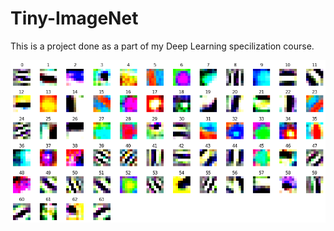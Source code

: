 # Tiny-ImageNet

This is a project done as a part of my Deep Learning specilization course.

![Features Learned by kernels](https://github.com/Chandu-4444/Tiny-ImageNet/blob/master/Screenshot%202022-04-06%20at%2000-44-23%20TinyImageNet_S20190010029.png?raw=true)
